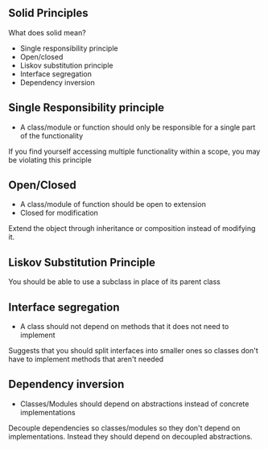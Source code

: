 ## Solid Principles

What does solid mean?

- Single responsibility principle
- Open/closed
- Liskov substitution principle
- Interface segregation
- Dependency inversion

## Single Responsibility principle
- A class/module or function should only be responsible for a single part of the functionality

If you find yourself accessing multiple functionality within a scope,
you may be violating this principle

## Open/Closed
- A class/module of function should be open to extension
- Closed for modification

Extend the object through inheritance or composition instead of modifying it.

## Liskov Substitution Principle
You should be able to use a subclass in place of its parent class

## Interface segregation
- A class should not depend on methods that it does not need to implement

Suggests that you should split interfaces into smaller ones so classes don't have to implement methods that aren't needed

## Dependency inversion
- Classes/Modules should depend on abstractions instead of concrete implementations

Decouple dependencies so classes/modules so they don't depend on implementations. Instead they should depend on decoupled abstractions.
